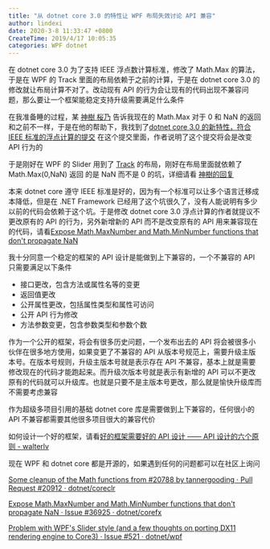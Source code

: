 ```yaml
---
title: "从 dotnet core 3.0 的特性让 WPF 布局失效讨论 API 兼容"
author: lindexi
date: 2020-3-8 11:33:47 +0800
CreateTime: 2019/4/17 10:05:35
categories: WPF dotnet
---
```


在 dotnet core 3.0 为了支持 IEEE 浮点数计算标准，修改了 Math.Max 的算法，于是在 WPF 的 Track 里面的布局依赖于之前的计算，于是在 dotnet core 3.0 的修改就让布局计算不对了。改动现有 API 的行为会让现有的代码出现不兼容问题，那么要让一个框架能稳定支持升级需要满足什么条件

<!--more-->


<!-- CreateTime:2019/4/17 10:05:35 -->

<!-- csdn -->

在我准备睡的过程，某 [神樹 桜乃](https://github.com/KodamaSakuno) 告诉我现在的 Math.Max 对于 0 和 NaN 的返回和之前不一样，于是在他的帮助下，我找到了[dotnet core 3.0 的新特性，符合 IEEE 标准的浮点计算的提交](https://github.com/dotnet/coreclr/pull/20912 ) 在这个提交里面，作者说明了这个提交将会是改变 API 行为的

于是刚好在 WPF 的 Slider 用到了 [Track](https://referencesource.microsoft.com/#PresentationFramework/src/Framework/System/Windows/Controls/Primitives/Track.cs,484) 的布局，刚好在布局里面就依赖了 Math.Max(0,NaN) 返回 的是 NaN 而不是 0 的坑，详细请看 [神樹的回复](https://github.com/dotnet/wpf/issues/521#issuecomment-483669504)

本来 dotnet core 遵守 IEEE 标准是好的，因为有一个标准可以让多个语言迁移成本降低，但是在 .NET Framework 已经用了这个坑很久了，没有人能说明有多少以前的代码会依赖于这个坑。于是修改 dotnet core 3.0 浮点计算的作者就提议不更改原有的 API 的行为，另外新增新的 API 而不是改变原有的 API 用来兼容现在的代码，请看[Expose Math.MaxNumber and Math.MinNumber functions that don't propagate NaN](https://github.com/dotnet/corefx/issues/36925 )

我十分同意一个稳定的框架的 API 设计是能做到上下兼容的，一个不兼容的 API 只需要满足以下条件

- 接口更改，包含方法或属性名等的变更
- 返回值更改
- 公开属性更改，包括属性类型和属性可访问
- 公开 API 行为修改
- 方法参数变更，包含参数类型和参数个数

作为一个公开的框架，将会有很多历史问题，一个发布出去的 API 将会被很多小伙伴在很多地方使用，如果变更了不兼容的 API 从版本号规范上，需要升级主版本号。在版本号规则，升级主版本号就是表示存在 API 不兼容，基本上就是需要修改现在的代码才能跑起来。而升级次版本号就是表示有新增的 API
 可以不更改原有的代码就可以升级库。也就是只要不是主版本号更改，那么就是愉快升级库而不需要考虑兼容

作为超级多项目引用的基础 dotnet core 库是需要做到上下兼容的，任何很小的 API 不兼容都需要其他很多项目很大的兼容代价

如何设计一个好的框架，请看[好的框架需要好的 API 设计 —— API 设计的六个原则 - walterlv](https://blog.walterlv.com/post/framework-api-design.html )

现在 WPF 和 dotnet core 都是开源的，如果遇到任何的问题都可以在社区上询问

[Some cleanup of the Math functions from #20788 by tannergooding · Pull Request #20912 · dotnet/coreclr](https://github.com/dotnet/coreclr/pull/20912 )

[Expose Math.MaxNumber and Math.MinNumber functions that don't propagate NaN · Issue #36925 · dotnet/corefx](https://github.com/dotnet/corefx/issues/36925 )

[Problem with WPF's Slider style (and a few thoughts on porting DX11 rendering engine to Core3) · Issue #521 · dotnet/wpf](https://github.com/dotnet/wpf/issues/521 )

